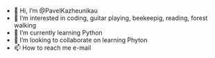 - 👋 Hi, I’m @PavelKazheunikau
- 👀 I’m interested in coding, guitar playing, beekeepig, reading, forest walking
- 🌱 I’m currently learning Python
- 💞️ I’m looking to collaborate on learning Phyton
- 📫 How to reach me e-mail

<!---
PavelKazheunikau/PavelKazheunikau is a ✨ special ✨ repository because its `README.md` (this file) appears on your GitHub profile.
You can click the Preview link to take a look at your changes.
--->
